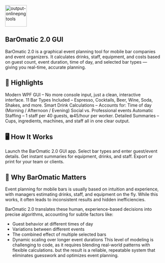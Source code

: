 <img width="70" height="70" alt="output-onlinepngtools" src="https://github.com/user-attachments/assets/93304cd1-9977-4b7a-84d1-72e1f72604c5" />

## BarOmatic 2.0 GUI
BarOmatic 2.0 is a graphical event planning tool for mobile bar companies and event organizers.
It calculates drinks, staff, equipment, and costs based on guest count, event duration, time of day, and selected bar types — giving you real-time, accurate planning.

## 🚀 Highlights
Modern WPF GUI – No more console input, just a clean, interactive interface.
11 Bar Types Included – Espresso, Cocktails, Beer, Wine, Soda, Shakes, and more.
Smart Drink Calculations – Accounts for:
Time of day (Morning / Afternoon / Evening)
Social vs. Professional events
Automatic Staffing – 1 staff per 40 guests, ₪45/hour per worker.
Detailed Summaries – Cups, ingredients, machines, and staff all in one clear output.

## 🖥 How It Works
Launch the BarOmatic 2.0 GUI app.
Select bar types and enter guest/event details.
Get instant summaries for equipment, drinks, and staff.
Export or print for your team or clients.


## 🧮 Why BarOmatic Matters
Event planning for mobile bars is usually based on intuition and experience, with managers estimating drinks, staff, and equipment on the fly.
While this works, it often leads to inconsistent results and hidden inefficiencies.

BarOmatic 2.0 translates these human, experience-based decisions into precise algorithms, accounting for subtle factors like:
- Guest behavior at different times of day
- Variations between different events
- The combined effect of multiple selected bars
- Dynamic scaling over longer event durations
This level of modeling is challenging to code, as it requires blending real-world patterns with flexible calculations.
but the result is a reliable, repeatable system that eliminates guesswork and optimizes event planning.

